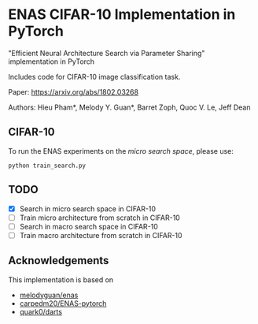# ENAS CIFAR-10 Implementation in PyTorch
"Efficient Neural Architecture Search via Parameter Sharing" implementation in PyTorch

Includes code for CIFAR-10 image classification task.

Paper: https://arxiv.org/abs/1802.03268

Authors: Hieu Pham*, Melody Y. Guan*, Barret Zoph, Quoc V. Le, Jeff Dean

## CIFAR-10

To run the ENAS experiments on the _micro search space_, please use:
```
python train_search.py
```

## TODO

- [x] Search in micro search space in CIFAR-10
- [ ] Train micro architecture from scratch in CIFAR-10
- [ ] Search in macro search space in CIFAR-10
- [ ] Train macro architecture from scratch in CIFAR-10

## Acknowledgements

This implementation is based on

- [melodyguan/enas](https://github.com/melodyguan/enas/)
- [carpedm20/ENAS-pytorch](https://github.com/carpedm20/ENAS-pytorch/)
- [quark0/darts](https://github.com/quark0/darts/)

